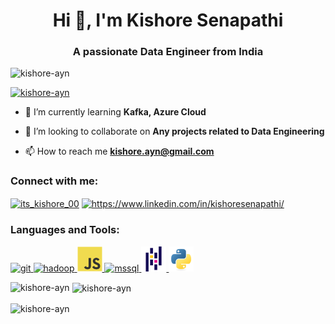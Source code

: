 <h1 align="center">Hi 👋, I'm Kishore Senapathi</h1>
<h3 align="center">A passionate Data Engineer from India</h3>

<p align="left"> <img src="https://komarev.com/ghpvc/?username=kishore-ayn&label=Profile%20views&color=0e75b6&style=flat" alt="kishore-ayn" /> </p>

<p align="left"> <a href="https://github.com/ryo-ma/github-profile-trophy"><img src="https://github-profile-trophy.vercel.app/?username=kishore-ayn" alt="kishore-ayn" /></a> </p>

- 🌱 I’m currently learning **Kafka, Azure Cloud**

- 👯 I’m looking to collaborate on **Any projects related to Data Engineering**

- 📫 How to reach me **kishore.ayn@gmail.com**

<h3 align="left">Connect with me:</h3>
<p align="left">
<a href="https://twitter.com/its_kishore_00" target="blank"><img align="center" src="https://raw.githubusercontent.com/rahuldkjain/github-profile-readme-generator/master/src/images/icons/Social/twitter.svg" alt="its_kishore_00" height="30" width="40" /></a>
<a href="https://linkedin.com/in/https://www.linkedin.com/in/kishoresenapathi/" target="blank"><img align="center" src="https://raw.githubusercontent.com/rahuldkjain/github-profile-readme-generator/master/src/images/icons/Social/linked-in-alt.svg" alt="https://www.linkedin.com/in/kishoresenapathi/" height="30" width="40" /></a>
</p>

<h3 align="left">Languages and Tools:</h3>
<p align="left"> <a href="https://git-scm.com/" target="_blank" rel="noreferrer"> <img src="https://www.vectorlogo.zone/logos/git-scm/git-scm-icon.svg" alt="git" width="40" height="40"/> </a> <a href="https://hadoop.apache.org/" target="_blank" rel="noreferrer"> <img src="https://www.vectorlogo.zone/logos/apache_hadoop/apache_hadoop-icon.svg" alt="hadoop" width="40" height="40"/> </a> <a href="https://developer.mozilla.org/en-US/docs/Web/JavaScript" target="_blank" rel="noreferrer"> <img src="https://raw.githubusercontent.com/devicons/devicon/master/icons/javascript/javascript-original.svg" alt="javascript" width="40" height="40"/> </a> <a href="https://www.microsoft.com/en-us/sql-server" target="_blank" rel="noreferrer"> <img src="https://www.svgrepo.com/show/303229/microsoft-sql-server-logo.svg" alt="mssql" width="40" height="40"/> </a> <a href="https://pandas.pydata.org/" target="_blank" rel="noreferrer"> <img src="https://raw.githubusercontent.com/devicons/devicon/2ae2a900d2f041da66e950e4d48052658d850630/icons/pandas/pandas-original.svg" alt="pandas" width="40" height="40"/> </a> <a href="https://www.python.org" target="_blank" rel="noreferrer"> <img src="https://raw.githubusercontent.com/devicons/devicon/master/icons/python/python-original.svg" alt="python" width="40" height="40"/> </a> </p>

<p><img align="left" src="https://github-readme-stats.vercel.app/api/top-langs?username=kishore-ayn&show_icons=true&locale=en&layout=compact" alt="kishore-ayn" /></p>

<p>&nbsp;<img align="center" src="https://github-readme-stats.vercel.app/api?username=kishore-ayn&show_icons=true&locale=en" alt="kishore-ayn" /></p>

<p><img align="center" src="https://github-readme-streak-stats.herokuapp.com/?user=kishore-ayn&" alt="kishore-ayn" /></p>
